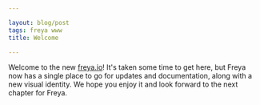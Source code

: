```yaml
---

layout: blog/post
tags: freya www
title: Welcome

---
```


Welcome to the new [freya.io][freya.io]! It's taken some time to get here, but Freya now has a single place to go for updates and documentation, along with a new visual identity. We hope you enjoy it and look forward to the next chapter for Freya.

[freya.io]: https://freya.io
